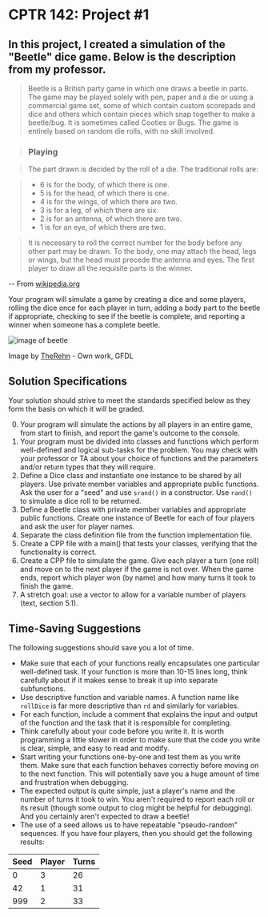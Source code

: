 # CPTR 142: Project #1
## In this project, I created a simulation of the "Beetle" dice game. Below is the description from my professor.

> Beetle is a British party game in which one draws a beetle in parts. The game may be played solely with pen, paper and a die or using a commercial game set, some of which contain custom scorepads and dice and others which contain pieces which snap together to make a beetle/bug. It is sometimes called Cooties or Bugs. The game is entirely based on random die rolls, with no skill involved.

> ### Playing

> The part drawn is decided by the roll of a die. The traditional rolls are:

> * 6 is for the body, of which there is one.
> * 5 is for the head, of which there is one.
> * 4 is for the wings, of which there are two.
> * 3 is for a leg, of which there are six.
> * 2 is for an antenna, of which there are two.
> * 1 is for an eye, of which there are two.

> It is necessary to roll the correct number for the body before any other part may be drawn. To the body, one may attach the head, legs or wings, but the head must precede the antenna and eyes. The first player to draw all the requisite parts is the winner.

-- From [wikipedia.org](https://en.wikipedia.org/wiki/Beetle_(game)#/media/File:Beetle_Drive_Beetle.JPG)

Your program will simulate a game by creating a dice and some players, rolling the dice once for each player in turn, adding a body part to the beetle if appropriate, checking to see if the beetle is complete, and reporting a winner when someone has a complete beetle.

![image of beetle](https://upload.wikimedia.org/wikipedia/commons/thumb/d/df/Beetle_Drive_Beetle.JPG/339px-Beetle_Drive_Beetle.JPG) 

Image by [TheRehn](https://commons.wikimedia.org/w/index.php?curid=3361932) - Own work, GFDL

## Solution Specifications
Your solution should strive to meet the standards specified below as they form the basis on which it will be graded.

0. Your program will simulate the actions by all players in an entire game, from start to finish, and report the game's outcome to the console. 
0. Your program must be divided into classes and functions which perform well-defined and logical sub-tasks for the problem. You may check with your professor or TA about your choice of functions and the parameters and/or return types that they will require.
0. Define a Dice class and instantiate one instance to be shared by all players. Use private member variables and appropriate public functions. Ask the user for a "seed" and use `srand()` in a constructor. Use `rand()` to simulate a dice roll to be returned.
0. Define a Beetle class with private member variables and appropriate public functions. Create one instance of Beetle for each of four players and ask the user for player names.
1. Separate the class definition file from the function implementation file.
1. Create a CPP file with a main() that tests your classes, verifying that the functionality is correct.
0. Create a CPP file to simulate the game. Give each player a turn (one roll) and move on to the next player if the game is not over. When the game ends, report which player won (by name) and how many turns it took to finish the game.
1. A stretch goal: use a vector to allow for a variable number of players (text, section 5.1).

## Time-Saving Suggestions

The following suggestions should save you a lot of time.

* Make sure that each of your functions really encapsulates one particular well-defined task.  If your function is more than 10-15 lines long, think carefully about if it makes sense to break it up into separate subfunctions.
* Use descriptive function and variable names.  A function name like ``rollDice`` is far more descriptive than ``rd`` and similarly for variables.
* For each function, include a comment that explains the input and output of the function and the task that it is responsible for completing.
* Think carefully about your code before you write it.  It is worth programming a little slower in order to make sure that the code you write is clear, simple, and easy to read and modify.
* Start writing your functions one-by-one and test them as you write them.  Make sure that each function behaves correctly before moving on to the next function.  This will potentially save you a huge amount of time and frustration when debugging.
* The expected output is quite simple, just a player's name and the number of turns it took to win. You aren't required to report each roll or its result (though some output to clog might be helpful for debugging). And you certainly aren't expected to draw a beetle!
* The use of a seed allows us to have repeatable "pseudo-random" sequences. If you have four players, then you should get the following results:

Seed | Player | Turns
-----|--------|------
   0 |    3   |  26  
  42 |    1   |  31  
 999 |    2   |  33
